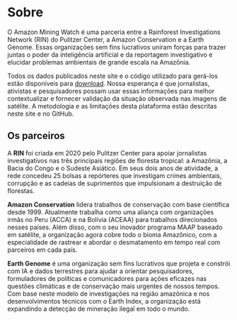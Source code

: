 # Sobre

O Amazon Mining Watch é uma parceria entre a Rainforest Investigations Network (RIN) do Pulitzer Center, a Amazon Conservation e a Earth Genome. Essas organizações sem fins lucrativos uniram forças para trazer juntas o poder da inteligência artificial e da reportagem investigativo e elucidar problemas ambientais de grande escala na Amazônia.

Todos os dados publicados neste site e o código utilizado para gerá-los estão disponíveis para [download](https://github.com/earthrise-media/mining-detector). Nossa esperança é que jornalistas, ativistas e pesquisadores possam usar essas informações para melhor contextualizar e fornecer validação da situação observada nas imagens de satélite. A metodologia e as limitações desta plataforma estão descritas neste site e no GitHub.

## Os parceiros

A **RIN** foi criada em 2020 pelo Pulitzer Center para apoiar jornalistas investigativos nas três principais regiões de floresta tropical: a Amazônia, a Bacia do Congo e o Sudeste Asiático. Em seus dois anos de atividade, a rede concedeu 25 bolsas a repórteres que investigam crimes ambientais, corrupção e as cadeias de suprimentos que impulsionam a destruição de florestas.

**Amazon Conservation** lidera trabalhos de conservação com base científica desde 1999. Atualmente trabalha como uma aliança com organizações irmãs no Peru (ACCA) e na Bolívia (ACEAA) para trabalhos direcionados nesses países. Além disso, com o seu inovador programa MAAP baseado em satélite, a organização agora cobre todo o bioma Amazônico, com a especialidade de rastrear e abordar o desmatamento em tempo real com parceiros em cada país.

**Earth Genome** é uma organização sem fins lucrativos que projeta e constrói com IA e dados terrestres para ajudar a orientar pesquisadores, formuladores de políticas e comunicadores para ações eficazes nas questões climáticas e de conservação mais urgentes de nossos tempos. Com base neste modelo de investigações na região amazônica e nos desenvolvimentos técnicos com o Earth Index, a organização está expandindo a detecção de mineração ilegal em todo o mundo.
